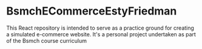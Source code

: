 # BsmchECommerceEstyFriedman
This React repository is intended to serve as a practice ground for creating a simulated e-commerce website. It's a personal project undertaken as part of the Bsmch course curriculum
